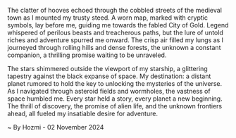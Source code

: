 
The clatter of hooves echoed through the cobbled streets of the medieval town as I mounted my trusty steed. A worn map, marked with cryptic symbols, lay before me, guiding me towards the fabled City of Gold. Legend whispered of perilous beasts and treacherous paths, but the lure of untold riches and adventure spurred me onward. The crisp air filled my lungs as I journeyed through rolling hills and dense forests, the unknown a constant companion, a thrilling promise waiting to be unraveled.

The stars shimmered outside the viewport of my starship, a glittering tapestry against the black expanse of space. My destination: a distant planet rumored to hold the key to unlocking the mysteries of the universe.  As I navigated through asteroid fields and wormholes, the vastness of space humbled me. Every star held a story, every planet a new beginning.  The thrill of discovery, the promise of alien life, and the unknown frontiers ahead, all fueled my insatiable desire for adventure. 

~ By Hozmi - 02 November 2024

